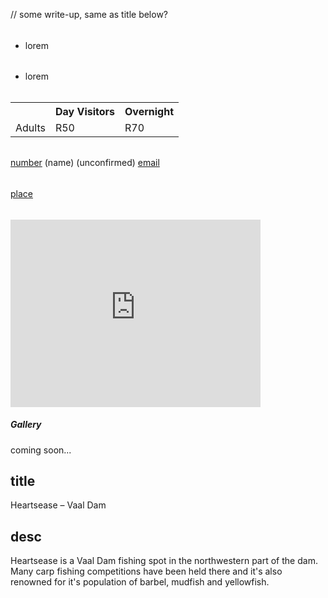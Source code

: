 // some write-up, same as title below?

<div class="useful-info">
<h6></h6>
<ul>
 	<li>lorem</li>
</ul>
</div>

<div class="bottom-tips">
<h6></h6>
<ul>
 	<li>lorem</li>
</ul>
</div>

<div class="rates">
<h6></h6>
<table>
<tbody>
<tr>
<th></th>
<th>Day Visitors</th>
<th>Overnight</th>
</tr>
<tr>
<td>Adults</td>
<td>R50</td>
<td>R70</td>
</tr>
</tbody>
</table>
</div>

<div class="bottom-links">
<h6></h6>
<div class="row">
<div class="col col-md-4 bottom-links-sites">
<a class="link-website" href="" target="_blank" rel="noopener"></a>
<a class="link-facebook" href="" target="_blank" rel="noopener"></a>
</div>
<div class="col col-md-4 bottom-links-bookings">
<a class="link-safarinow" href="?source=9331" target="_blank" rel="noopener"></a>
<a class="link-booking" href="?aid=1456833" target="_blank" rel="noopener"></a>
<a class="link-airbnb" href="" target="_blank" rel="noopener"></a>
<a class="link-wheretostay" href="" target="_blank" rel="noopener"></a>
<a class="link-lekkeslaap" href="" target="_blank" rel="noopener"></a>
</div>
</div>
</div>

<div class="bottom-contact-info">
<h6></h6>
<span class="contact-phone"><a href="tel:number">number</a>&nbsp;(name)&nbsp;(unconfirmed)</span>
<span class="contact-email"><a href="mailto:email">email</a></span>
</div>

<div class="bottom-nearby-spots">
<h6></h6>
<a href="http://www.anglinks.co.za/<link>">place</a>
</div>

<div class="bottom-location">
<h6></h6>
<iframe src="https://www.google.com/maps/embed?<code>" width="400" height="300" frameborder="0" style="border:0" allowfullscreen></iframe>
</div>

<h5>Gallery</h5>
coming soon...

## title
Heartsease – Vaal Dam

## desc
Heartsease is a Vaal Dam fishing spot in the northwestern part of the dam. Many carp fishing competitions have been held there and it's also renowned for it's population of barbel, mudfish and yellowfish.
